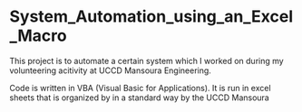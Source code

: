 # System_Automation_using_an_Excel_Macro
This project is to automate a certain system which I worked on during my volunteering acitivity at UCCD Mansoura Engineering. 

Code is written in VBA (Visual Basic for Applications).
It is run in excel sheets that is organized by in a standard way by the UCCD Mansoura 
